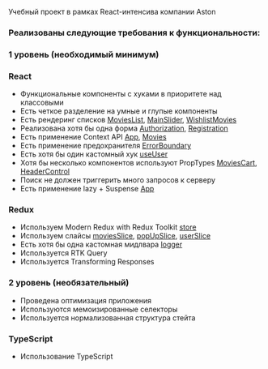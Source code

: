 Учебный проект в рамках React-интенсива компании Aston

### Реализованы следующие требования к функциональности:

### 1 уровень (необходимый минимум)

### React

- Функциональные компоненты с хуками в приоритете над классовыми
- Есть четкое разделение на умные и глупые компоненты
- Есть рендеринг списков [MoviesList](./src/components/Movies/MoviesList/MoviesList.tsx), [MainSlider](./src/components/Main/MainSlider/MainSlider.tsx), [WishlistMovies](./src/pages/Wishlist/WishlistMovies/WishlistMovies.tsx)
- Реализована хотя бы одна форма [Authorization](./src/components/Authorization/Authorization.tsx), [Registration](./src/components/Registration/Registration.tsx)
- Есть применение Context API [App](./src/App.tsx), [Movies](./src/components/Movies/Movies.tsx)
- Есть применение предохранителя [ErrorBoundary](./src/hoc/ErrorBoundary/ErrorBoundary.tsx)
- Есть хотя бы один кастомный хук [useUser](./src/hooks/useUser.tsx)
- Хотя бы несколько компонентов используют PropTypes [MoviesCart](./src/components/Movies/MoviesCart/MoviesCart.tsx), [HeaderControl](./src/components/Header/HeaderControl/HeaderControl.tsx)
- Поиск не должен триггерить много запросов к серверу
- Есть применение lazy + Suspense [App](./src/App.tsx)

### Redux

- Используем Modern Redux with Redux Toolkit [store](./src/store/store.tsx)
- Используем слайсы [moviesSlice](./src/store/moviesSlice.tsx), [popUpSlice](./src/store/popUpSlice.tsx), [userSlice](./src/store/userSlice.tsx)
- Есть хотя бы одна кастомная мидлвара [logger](./src/middleware/logger.tsx)
- Используется RTK Query []()
- Используется Transforming Responses []()

### 2 уровень (необязательный)

- Проведена оптимизация приложения
- Используются мемоизированные селекторы
- Используется нормализованная структура стейта

### TypeScript

- Использование TypeScript
